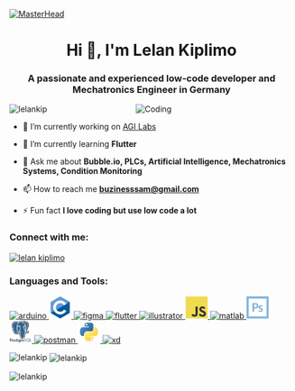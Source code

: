 [![MasterHead](https://media4.giphy.com/media/26tn33aiTi1jkl6H6/giphy.gif?cid=ecf05e47h2zajvzjg4hqqg46p6zse5796xdjbd8piqbtk4xi&ep=v1_gifs_search&rid=giphy.gif&ct=g)](https://rishavchanda.io)
<h1 align="center">Hi 👋, I'm Lelan Kiplimo</h1>
<h3 align="center">A passionate and experienced low-code developer and Mechatronics Engineer in Germany</h3>
<img align="right" alt="Coding" width="280" src="https://media.tenor.com/whgQwNlVvNkAAAAi/xero-code.gif">

<p align="left"> <img src="https://komarev.com/ghpvc/?username=lelankip&label=Profile%20views&color=0e75b6&style=flat" alt="lelankip" /> </p>

- 🔭 I’m currently working on [AGI Labs](https://agilabs.org/ai-wiki)

- 🌱 I’m currently learning **Flutter**

- 💬 Ask me about **Bubble.io, PLCs, Artificial Intelligence, Mechatronics Systems, Condition Monitoring**

- 📫 How to reach me **buzinesssam@gmail.com**

- ⚡ Fun fact **I love coding but use low code a lot**

<h3 align="left">Connect with me:</h3>
<p align="left">
<a href="https://linkedin.com/in/lelan kiplimo" target="blank"><img align="center" src="https://raw.githubusercontent.com/rahuldkjain/github-profile-readme-generator/master/src/images/icons/Social/linked-in-alt.svg" alt="lelan kiplimo" height="30" width="40" /></a>
</p>

<h3 align="left">Languages and Tools:</h3>
<p align="left"> <a href="https://www.arduino.cc/" target="_blank" rel="noreferrer"> <img src="https://cdn.worldvectorlogo.com/logos/arduino-1.svg" alt="arduino" width="40" height="40"/> </a> <a href="https://www.cprogramming.com/" target="_blank" rel="noreferrer"> <img src="https://raw.githubusercontent.com/devicons/devicon/master/icons/c/c-original.svg" alt="c" width="40" height="40"/> </a> <a href="https://www.figma.com/" target="_blank" rel="noreferrer"> <img src="https://www.vectorlogo.zone/logos/figma/figma-icon.svg" alt="figma" width="40" height="40"/> </a> <a href="https://flutter.dev" target="_blank" rel="noreferrer"> <img src="https://www.vectorlogo.zone/logos/flutterio/flutterio-icon.svg" alt="flutter" width="40" height="40"/> </a> <a href="https://www.adobe.com/in/products/illustrator.html" target="_blank" rel="noreferrer"> <img src="https://www.vectorlogo.zone/logos/adobe_illustrator/adobe_illustrator-icon.svg" alt="illustrator" width="40" height="40"/> </a> <a href="https://developer.mozilla.org/en-US/docs/Web/JavaScript" target="_blank" rel="noreferrer"> <img src="https://raw.githubusercontent.com/devicons/devicon/master/icons/javascript/javascript-original.svg" alt="javascript" width="40" height="40"/> </a> <a href="https://www.mathworks.com/" target="_blank" rel="noreferrer"> <img src="https://upload.wikimedia.org/wikipedia/commons/2/21/Matlab_Logo.png" alt="matlab" width="40" height="40"/> </a> <a href="https://www.photoshop.com/en" target="_blank" rel="noreferrer"> <img src="https://raw.githubusercontent.com/devicons/devicon/master/icons/photoshop/photoshop-line.svg" alt="photoshop" width="40" height="40"/> </a> <a href="https://www.postgresql.org" target="_blank" rel="noreferrer"> <img src="https://raw.githubusercontent.com/devicons/devicon/master/icons/postgresql/postgresql-original-wordmark.svg" alt="postgresql" width="40" height="40"/> </a> <a href="https://postman.com" target="_blank" rel="noreferrer"> <img src="https://www.vectorlogo.zone/logos/getpostman/getpostman-icon.svg" alt="postman" width="40" height="40"/> </a> <a href="https://www.python.org" target="_blank" rel="noreferrer"> <img src="https://raw.githubusercontent.com/devicons/devicon/master/icons/python/python-original.svg" alt="python" width="40" height="40"/> </a> <a href="https://www.adobe.com/products/xd.html" target="_blank" rel="noreferrer"> <img src="https://cdn.worldvectorlogo.com/logos/adobe-xd.svg" alt="xd" width="40" height="40"/> </a> </p>

<p><img align="left" src="https://github-readme-stats.vercel.app/api/top-langs?username=lelankip&show_icons=true&locale=en&layout=compact" alt="lelankip" /></p>

<p>&nbsp;<img align="center" src="https://github-readme-stats.vercel.app/api?username=lelankip&show_icons=true&locale=en" alt="lelankip" /></p>

<p><img align="center" src="https://github-readme-streak-stats.herokuapp.com/?user=lelankip&" alt="lelankip" /></p>
